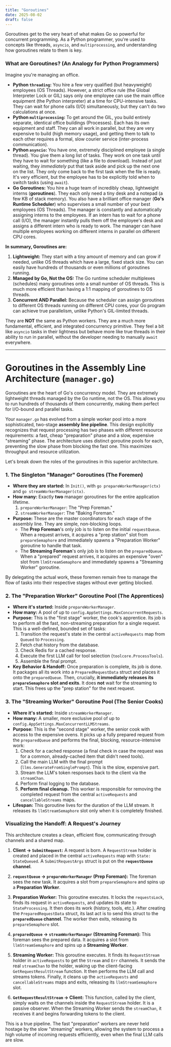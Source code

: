 ```yaml
---
title: "Goroutines"
date: 2025-08-02
draft: false
---
```


Goroutines get to the very heart of what makes Go so powerful for concurrent programming. As a Python programmer, you're used to concepts like threads, `asyncio`, and `multiprocessing`, and understanding how goroutines relate to them is key.

### What are Goroutines? (An Analogy for Python Programmers)

Imagine you're managing an office.

*   **Python `threading`:** You hire a few very qualified (but heavyweight) employees (OS Threads). However, a strict office rule (the Global Interpreter Lock or GIL) says only one employee can use the main office equipment (the Python interpreter) at a time for CPU-intensive tasks. They can wait for phone calls (I/O) simultaneously, but they can't do two calculations at once.
*   **Python `multiprocessing`:** To get around the GIL, you build entirely separate, identical office buildings (Processes). Each has its own equipment and staff. They can all work in parallel, but they are very expensive to build (high memory usage), and getting them to talk to each other requires a formal, slow courier service (inter-process communication).
*   **Python `asyncio`:** You have one, extremely disciplined employee (a single thread). You give them a long list of tasks. They work on one task until they have to wait for something (like a file to download). Instead of just waiting, they *immediately* put that task aside and pick up the next one on the list. They only come back to the first task when the file is ready. It's very efficient, but the employee has to be explicitly told when to switch tasks (using `await`).
*   **Go Goroutines:** You hire a huge team of incredibly cheap, lightweight interns (**goroutines**). They each only need a tiny desk and a notepad (a few KB of stack memory). You also have a brilliant office manager (**Go's Runtime Scheduler**) who supervises a small number of your best employees (OS Threads). The manager is constantly and automatically assigning interns to the employees. If an intern has to wait for a phone call (I/O), the manager instantly pulls them off the employee's desk and assigns a different intern who is ready to work. The manager can have multiple employees working on different interns in parallel on different CPU cores.

**In summary, Goroutines are:**

1.  **Lightweight:** They start with a tiny amount of memory and can grow if needed, unlike OS threads which have a large, fixed stack size. You can easily have hundreds of thousands or even millions of goroutines running.
2.  **Managed by Go, Not the OS:** The Go runtime scheduler multiplexes (schedules) many goroutines onto a small number of OS threads. This is much more efficient than having a 1:1 mapping of goroutines to OS threads.
3.  **Concurrent AND Parallel:** Because the scheduler can assign goroutines to different OS threads running on different CPU cores, your Go program can achieve true parallelism, unlike Python's GIL-limited threads.

They are **NOT** the same as Python workers. They are a much more fundamental, efficient, and integrated concurrency primitive. They feel a bit like `asyncio` tasks in their lightness but behave more like true threads in their ability to run in parallel, without the developer needing to manually `await` everywhere.

---

# Goroutines in the Assembly Line Architecture (`manager.go`)

Goroutines are the heart of Go's concurrency model. They are extremely lightweight threads managed by the Go runtime, not the OS. This allows you to run hundreds of thousands of them concurrently, making them perfect for I/O-bound and parallel tasks.

Your `manager.go` has evolved from a simple worker pool into a more sophisticated, two-stage **assembly line pipeline**. This design explicitly recognizes that request processing has two phases with different resource requirements: a fast, cheap "preparation" phase and a slow, expensive "streaming" phase. The architecture uses distinct goroutine pools for each, preventing the slow phase from blocking the fast one. This maximizes throughput and resource utilization.

Let's break down the roles of the goroutines in this superior architecture.

### 1. The Singleton "Manager" Goroutines (The Foremen)

*   **Where they are started:** In `Init()`, with `go prepareWorkerManager(ctx)` and `go streamWorkerManager(ctx)`.
*   **How many:** Exactly **two** manager goroutines for the entire application lifetime.
    1.  `prepareWorkerManager`: The "Prep Foreman."
    2.  `streamWorkerManager`: The "Baking Foreman."
*   **Purpose:** These are the master coordinators for each stage of the assembly line. They are simple, non-blocking loops.
    *   The **Prep Foreman**'s only job is to listen on the initial `requestQueue`. When a request arrives, it acquires a "prep station" slot from `prepareSemaphore` and immediately spawns a "Preparation Worker" goroutine to handle that task.
    *   The **Streaming Foreman**'s only job is to listen on the `preparedQueue`. When a "prepared" request arrives, it acquires an expensive "oven" slot from `llmStreamSemaphore` and immediately spawns a "Streaming Worker" goroutine.

By delegating the actual work, these foremen remain free to manage the flow of tasks into their respective stages without ever getting blocked.

### 2. The "Preparation Worker" Goroutine Pool (The Apprentices)

*   **Where it's started:** Inside `prepareWorkerManager`.
*   **How many:** A pool of up to `config.AppSettings.MaxConcurrentRequests`.
*   **Purpose:** This is the "first stage" worker, the cook's apprentice. Its job is to perform all the fast, non-streaming preparation for a single request. This is a well-defined, bounded set of tasks:
    1.  Transition the request's state in the central `activeRequests` map from `Queued` to `Processing`.
    2.  Fetch chat history from the database.
    3.  Check Redis for a cached response.
    4.  Execute the first LLM call for tool selection (`toolcore.ProcessTools`).
    5.  Assemble the final prompt.
*   **Key Behavior & Handoff:** Once preparation is complete, its job is done. It packages all its work into a `PreparedRequestData` struct and places it onto the `preparedQueue`. Then, crucially, **it immediately releases its `prepareSemaphore` slot and exits**. It does **not** wait for the streaming to start. This frees up the "prep station" for the next request.

### 3. The "Streaming Worker" Goroutine Pool (The Senior Cooks)

*   **Where it's started:** Inside `streamWorkerManager`.
*   **How many:** A smaller, more exclusive pool of up to `config.AppSettings.MaxConcurrentLLMStreams`.
*   **Purpose:** This is the "second stage" worker, the senior cook with access to the expensive ovens. It picks up a fully prepared request from the `preparedQueue` and performs the final, blocking, resource-intensive work:
    1.  Check for a cached response (a final check in case the request was for a common, already-cached item that didn't need tools).
    2.  Call the main LLM with the final prompt (`llms.GenerateFromSinglePrompt`). This is the slow, expensive part.
    3.  Stream the LLM's token responses back to the client via the `streamChan`.
    4.  Perform final logging to the database.
    5.  **Perform final cleanup.** This worker is responsible for removing the completed request from the central `activeRequests` and `cancellableStreams` maps.
*   **Lifespan:** This goroutine lives for the duration of the LLM stream. It releases its `llmStreamSemaphore` slot only when it is completely finished.

### Visualizing the Handoff: A Request's Journey

This architecture creates a clean, efficient flow, communicating through channels and a shared map.

1.  **Client -> `SubmitRequest`:** A request is born. A `RequestStream` holder is created and placed in the central `activeRequests` map with `State: StateQueued`. A `SubmitRequestArgs` struct is put on the **`requestQueue` channel**.

2.  **`requestQueue` -> `prepareWorkerManager` (Prep Foreman):** The foreman sees the new task. It acquires a slot from `prepareSemaphore` and spins up a **Preparation Worker**.

3.  **Preparation Worker:** This goroutine executes. It locks the `requestsLock`, finds its request in `activeRequests`, and updates its state to `StateProcessing`. It then does its work (history, tools, etc.). After creating the `PreparedRequestData` struct, its last act is to send this struct to the **`preparedQueue` channel**. The worker then exits, releasing its `prepareSemaphore` slot.

4.  **`preparedQueue` -> `streamWorkerManager` (Streaming Foreman):** This foreman sees the prepared data. It acquires a slot from `llmStreamSemaphore` and spins up a **Streaming Worker**.

5.  **Streaming Worker:** This goroutine executes. It finds its `RequestStream` holder in `activeRequests` to get the `Stream` and `Err` channels. It sends the real `streamChan` to the holder, waking up the client-facing `GetRequestResultStream` function. It then performs the LLM call and streams tokens. Finally, it cleans up the `activeRequests` and `cancellableStreams` maps and exits, releasing its `llmStreamSemaphore` slot.

6.  **`GetRequestResultStream` -> Client:** This function, called by the client, simply waits on the channels inside the `RequestStream` holder. It is a passive observer. When the Streaming Worker sends the `streamChan`, it receives it and begins forwarding tokens to the client.

This is a true pipeline. The fast "preparation" workers are never held hostage by the slow "streaming" workers, allowing the system to process a high volume of incoming requests efficiently, even when the final LLM calls are slow.
